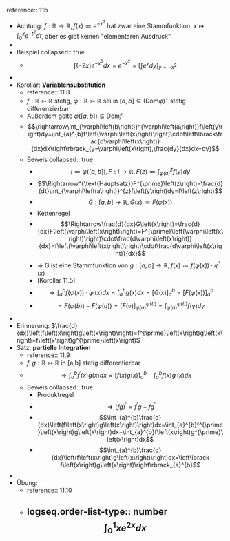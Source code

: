 reference:: 11b

- Achtung: $f:\mathbb{R}\rightarrow\mathbb{R},f\left(x\right)\coloneqq e^{-x^2}$ hat zwar eine Stammfunktion: $x\mapsto\int_0^{x}e^{-t^2}dt$, aber es gibt keinen "elementaren Ausdruck"
-
- Beispiel
  collapsed:: true
	- $$\int\left(-2x\right)e^{-x^2}dx=e^{-x^2}=\left\lbrack\int e^{y}dy\right\rbrack_{y=-x^2}$$
-
- Korollar: **Variablensubstitution**
	- reference:: 11.8
	- $f:\mathbb{R}\rightarrowtail\mathbb{R}$ stetig, $\varphi:\mathbb{R}\rightarrowtail\mathbb{R}$ sei in $\left\lbrack a,b\right\rbrack\subseteq\left(\text{Dom}\varphi\right)^{\circ}$ stetig differenzierbar
	- Außerdem gelte $\varphi\left(\left\lbrack a,b\right\rbrack\right)\subseteq\text{Dom}f$
	- $$\rightarrow\int_{\varphi\left(b\right)}^{\varphi\left(a\right)}f\left(y\right)dy=\int_{a}^{b}f\left(\varphi\left(x\right)\right)\cdot\left\lbrack\frac{d\varphi\left(x\right)}{dx}dx\right\rbrack_{y=\varphi\left(x\right),\frac{dy}{dx}dx=dy}$$
	- Beweis
	  collapsed:: true
		- $$I\coloneqq\varphi\left(\left\lbrack a,b\right\rbrack\right),F:I\rightarrow\mathbb{R},F\left(z\right)\coloneqq\int_{\varphi\left(a\right)}^{z}f\left(y\right)dy$$
		- $$\Rightarrow^{\text{Hauptsatz}}F^{\prime}\left(z\right)=\frac{d}{dt}\int_{\varphi\left(a\right)}^{z}f\left(y\right)dy=f\left(z\right)$$
		- $$G:\left\lbrack a,b\right\rbrack\rightarrow\mathbb{R},G\left(x\right)\coloneqq F\left(\varphi\left(x\right)\right)$$
		- Kettenregel
		- $$\Rightarrow\frac{d}{dx}G\left(x\right)=\frac{d}{dx}F\left(\varphi\left(x\right)\right)=F^{\prime}\left(\varphi\left(x\right)\right)\cdot\frac{d\varphi\left(x\right)}{dx}=f\left(\varphi\left(x\right)\right)\cdot\frac{d\varphi\left(x\right)}{dx}$$
		- => G ist eine Stammfunktion von $g:\left\lbrack a,b\right\rbrack\rightarrow\mathbb{R},f\left(x\right)\coloneqq f\left(\varphi\left(x\right)\right)\cdot\varphi^{\prime}\left(x\right)$
		- [Korollar 11.5]
		- $$\Rightarrow\int_{a}^{b}f\left(\varphi\left(x\right)\right)\cdot\varphi^{\prime}\left(x\right)dx=\int_{a}^{b}g\left(x\right)dx=\left\lbrack G\left(x\right)\right\rbrack_{a}^{b}=\left\lbrack F\left(\varphi\left(x\right)\right)\right\rbrack_{a}^{b}$$
		- $$=F\left(\varphi\left(b\right)\right)-F\left(\varphi\left(a\right)\right)_{}=\left\lbrack F\left(y\right)\right\rbrack_{\varphi\left(a\right)}^{\varphi\left(b\right)}=\int_{\varphi\left(a\right)}^{\varphi\left(b\right)}f\left(y\right)dy$$
-
- Erinnerung: $\frac{d}{dx}\left(f\left(x\right)g\left(x\right)\right)=f^{\prime}\left(x\right)g\left(x\right)+f\left(x\right)g^{\prime}\left(x\right)$
- Satz: **partielle Integration**
	- reference:: 11.9
	- $f,g:\mathbb{R}\rightarrowtail\mathbb{R}$ in [a,b] stetig differentierbar
	- $$\Rightarrow\int_{a}^{b}f^{\prime}\left(x\right)g\left(x\right)dx=\left\lbrack f\left(x\right)g\left(x\right)\right\rbrack_{a}^{b}-\int_{a}^{b}f\left(x\right)g^{\prime}\left(x\right)dx$$
	- Beweis
	  collapsed:: true
		- Produktregel
		- $$\Rightarrow\left(fg\right)^{\prime}=f^{\prime}g+fg^{\prime}$$
		- $$\int_{a}^{b}\frac{d}{dx}\left(f\left(x\right)g\left(x\right)\right)dx=\int_{a}^{b}f^{\prime}\left(x\right)g\left(x\right)dx+\int_{a}^{b}f\left(x\right)g^{\prime}\left(x\right)dx$$
		- $$\int_{a}^{b}\frac{d}{dx}\left(f\left(x\right)g\left(x\right)\right)dx=\left\lbrack f\left(x\right)g\left(x\right)\right\rbrack_{a}^{b}$$
-
- Übung:
	- reference:: 11.10
	- logseq.order-list-type:: number
	  $$\int_0^1xe^{2x}dx$$
		-